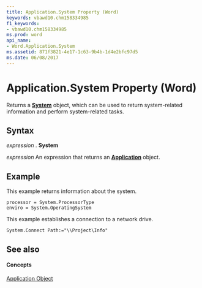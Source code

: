 ```yaml
---
title: Application.System Property (Word)
keywords: vbawd10.chm158334985
f1_keywords:
- vbawd10.chm158334985
ms.prod: word
api_name:
- Word.Application.System
ms.assetid: 871f3821-4e17-1c63-9b4b-1d4e2bfc97d5
ms.date: 06/08/2017
---
```



# Application.System Property (Word)

Returns a **[System](system-object-word.md)** object, which can be used to return system-related information and perform system-related tasks.


## Syntax

 _expression_ . **System**

 _expression_ An expression that returns an **[Application](application-object-word.md)** object.


## Example

This example returns information about the system.


```
processor = System.ProcessorType 
enviro = System.OperatingSystem
```

This example establishes a connection to a network drive.




```
System.Connect Path:="\\Project\Info"
```


## See also


#### Concepts


[Application Object](application-object-word.md)

